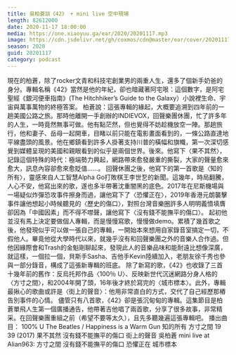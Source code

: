 ```yaml
---
title: 吳柏蒼談《42》 + mini live 空中現場
length: 82612000
date: 2020-11-17 18:00:00
media: https://one.xiaoyuu.ga/ear/2020/20201117.mp3
image: https://cdn.jsdelivr.net/gh/coxmos/cdn@master/ear/cover/20201117.jpeg
season: 2020
guid: 20201117
category: podcast
---
```


現在的柏蒼，除了rocker文青和科技宅創業男的兩重人生，還多了個新手奶爸的身分。專輯名稱《42》當然是他的年紀，卻也暗藏著阿宅哏：這個數字，是阿宅聖經《銀河便車指南》(The Hitchhiker’s Guide to the Galaxy）小說裡生命、宇宙與萬事萬物的終極答案。
柏蒼說：這張專輯的緣起，大概要追溯到四年前的一趟美國公路之旅。那時他離開一手創辦的INDIEVOX，回聲樂團休團，忙了許多年的人生，一時竟然無事可做。他有點茫然，但也覺得不妨趁機放空一陣。那趟旅行，他和妻子、岳母一起開車，目睹以前只能在電影畫面看到的，一條公路直達地平線盡頭的風景。他在鄉鎮看到許多人掛著支持川普的橫幅和旗幟，第一次深切感覺到媒體呈現的美國和親眼看到的似乎是兩個世界。後來。他寫下〈果不其然〉，記錄這個特殊的時代：極端勢力興起，網路帶來愈發嚴重的撕裂，大家的聲量愈來愈大，訊息內容卻愈來愈貶值……。
回聲休團之後，他寫下的第一首歌是〈知的所有〉，靈感來自人工智慧Alpha Go打敗棋王李世乭的新聞。這幾年，時局翻騰，人心不安，他寫出來的歌，遂也多半帶著沈重闇黑的底色。2017年在尼斯機場與一場疑似炸彈恐攻事件擦身而過，讓他寫下了〈恐懼正在〉，2019年香港元朗襲擊事件讓他想起小時候聽見的〈歷史的傷口〉，對照台灣音樂圈許多人明明義憤填膺卻因為「中國因素」而不得不噤聲，讓他寫下〈沒有錢不能撫平的傷口〉。
起初他並沒有馬上決定要做個人專輯，而是慢慢寫歌，慢慢做demo。累積了幾首歌之後，他發現似乎可以做一張自己的專輯，一開始本來想用自家錄音室搞定一切，不假他人。畢竟他從大學時代以來，就幾乎沒有和回聲樂團之外的音樂人合作過。但他因緣際會和Trash的金魁剛聊起來，發現此人的音樂品味和能耐遠比想像深廣，就這樣，一個拉一個，貝斯手Sasha、吉他手Kevin陸續加入，老朋友徐千秀也參與一部分錄音，構成了這張新專輯的班底。
除了新寫的歌，《42》也收錄了三首十幾年前的舊作：反烏托邦作品〈100％ U〉、反映新世代沉迷網路分身人格的〈方寸之間〉，和2004年開了頭，16年後才終於寫完的〈城市標本〉。此外，專輯最揪心的歌曲或許是〈街上的聲音〉：他用非常直白的方式，交代了自己經歷那樁告別事件的心情。
儘管只有八首歌，《42》卻是張沉甸甸的專輯。這集節目是柏蒼單飛人生第一個廣播通告，他帶著吉他唱了兩首歌，分享了很多故事，非常精采。在回聲樂團重組之前（希望不要等太久），且先多聽幾遍這張專輯吧。
播出曲目：
100% U
The Beatles / Happiness is a Warm Gun
知的所有
方寸之間
19 39 (2017)
果不其然
沒有錢不能撫平的傷口
街上的聲音
吳柏蒼 mini live at Alian963:
方寸之間
沒有錢不能撫平的傷口
恐懼正在
城市標本
